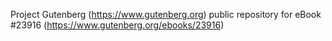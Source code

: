Project Gutenberg (https://www.gutenberg.org) public repository for eBook #23916 (https://www.gutenberg.org/ebooks/23916)
